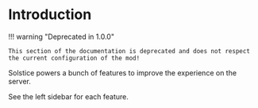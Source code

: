 # Introduction

!!! warning "Deprecated in 1.0.0"

    This section of the documentation is deprecated and does not respect the current configuration of the mod!

Solstice powers a bunch of features to improve the experience on the server.

See the left sidebar for each feature.